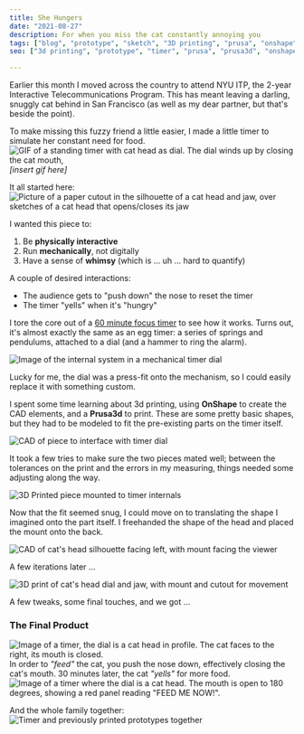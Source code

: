 ```yaml
---
title: She Hungers 
date: "2021-08-27"
description: For when you miss the cat constantly annoying you
tags: ["blog", "prototype", "sketch", "3D printing", "prusa", "onshape"]
seo: ["3d printing", "prototype", "timer", "prusa", "prusa3d", "onshape"]

---
```

Earlier this month I moved across the country to attend NYU ITP, the 2-year Interactive Telecommunications Program. This has meant leaving a darling, snuggly cat behind in San Francisco (as well as my dear partner, but that's beside the point). 

To make missing this fuzzy friend a little easier, I made a little timer to simulate her constant need for food. 
![GIF of a standing timer with cat head as dial. The dial winds up by closing the cat mouth, ](https://firebasestorage.googleapis.com/v0/b/sketch-blog-857c6.appspot.com/o/cat-timer%2Fcat-timer-gif.gif?alt=media&token=96fd3fd1-2832-4117-9227-b5616489f2b6)
*[insert gif here]*

It all started here: ![Picture of a paper cutout in the silhouette of a cat head and jaw, over sketches of a cat head that opens/closes its jaw](https://firebasestorage.googleapis.com/v0/b/sketch-blog-857c6.appspot.com/o/cat-timer%2FE2B92FE4-0BCE-4A84-889F-A5C7CDB08EF6.jpg?alt=media&token=42a09256-3804-4575-a60f-c5a85ffac8e0)

I wanted this piece to: 
1. Be **physically interactive** 
2. Run **mechanically**, not digitally 
3. Have a sense of **whimsy** (which is ... uh ... hard to quantify) 

A couple of desired interactions: 
- The audience gets to  "push down" the nose to reset the timer 
- The timer "yells" when it's "hungry" 

I tore the core out of a [60 minute focus timer](https://amazon.com/gp/product/B07PRZ5BXS) to see how it works. Turns out, it's almost exactly the same as an egg timer: a series of springs and pendulums, attached to a dial (and a hammer to ring the alarm). 

![Image of the internal system in a mechanical timer dial](https://firebasestorage.googleapis.com/v0/b/sketch-blog-857c6.appspot.com/o/cat-timer%2FD5611CEA-F553-4C7F-96CB-B6DF3CC2197B.jpg?alt=media&token=f07aea85-54f7-41cd-96d2-6c8df5bd391a)

Lucky for me, the dial was a press-fit onto the mechanism, so I could easily replace it with something custom. 

I spent some time learning about 3d printing, using **OnShape** to create the CAD elements, and a **Prusa3d** to print. These are some pretty basic shapes, but they had to be modeled to fit the pre-existing parts on the timer itself. 

![CAD of piece to interface with timer dial](https://firebasestorage.googleapis.com/v0/b/sketch-blog-857c6.appspot.com/o/cat-timer%2FCEA7D261-4353-4D3F-83B4-72C367A8BFD2%202.jpg?alt=media&token=3f125920-d68b-4e75-93b8-831404cd51cf)

It took a few tries to make sure the two pieces mated well; between the tolerances on the print and the errors in my measuring, things needed some adjusting along the way. 

![3D Printed piece mounted to timer internals](https://firebasestorage.googleapis.com/v0/b/sketch-blog-857c6.appspot.com/o/cat-timer%2FB10A35AC-96A4-46D9-973F-59EE4F08C998.jpg?alt=media&token=15d10ef4-c50d-420d-ade2-5475aae08370)

Now that the fit seemed snug, I could move on to translating the shape I imagined onto the part itself. I freehanded the shape of the head and placed the mount onto the back. 

![CAD of cat's head silhouette facing left, with mount facing the viewer](https://firebasestorage.googleapis.com/v0/b/sketch-blog-857c6.appspot.com/o/cat-timer%2F0A8D54E0-1C3F-4E9D-BAA9-49671C301CEE.jpg?alt=media&token=fda60719-3f25-4549-893f-5585ebfa7206)

A few iterations later ... 

![3D print of cat's head dial and jaw, with mount and cutout for movement](https://firebasestorage.googleapis.com/v0/b/sketch-blog-857c6.appspot.com/o/cat-timer%2FE1D86A27-96A2-4219-B9CD-D81EFEB3A0E9.jpg?alt=media&token=f92407f6-0d3d-4777-be8b-59fd5d98e62e)

A few tweaks, some final touches, and we got ...

### The Final Product

![Image of a timer, the dial is a cat head in profile. The cat faces to the right, its mouth is closed.](https://firebasestorage.googleapis.com/v0/b/sketch-blog-857c6.appspot.com/o/6F4FA6E9-6104-440B-B7A3-837555684355.jpg?alt=media&token=1ceef497-88f0-4c7f-ae3d-f09b7a9f736b)
In order to *"feed"* the cat, you push the nose down, effectively closing the cat's mouth. 
30 minutes later, the cat *"yells"* for more food. 
![Image of a timer where the dial is a cat head. The mouth is open to 180 degrees, showing a red panel reading "FEED ME NOW!".](https://firebasestorage.googleapis.com/v0/b/sketch-blog-857c6.appspot.com/o/3BFCE2CC-18C2-4D7F-9491-39E2339BADC6.jpg?alt=media&token=543c4909-f4a6-4166-9b70-048b0f39e4b9)

And the whole family together: 
![Timer and previously printed prototypes together](https://firebasestorage.googleapis.com/v0/b/sketch-blog-857c6.appspot.com/o/cat-timer%2F42B160F0-31D2-432E-B7DC-0C8BB03D196D.jpg?alt=media&token=db3451a7-2eb0-4cc5-ab86-5358439d962d)
<!--stackedit_data:
eyJoaXN0b3J5IjpbLTgxMTUzMDU0NywtMTM5Mzk5MjY3OSw5OT
kzODA0MDIsLTg0NjM0ODc2Niw3NTc5OTY3NzEsLTIxMjQwMzU1
NjIsLTE2NTYyNTI2NDEsLTk0MzQ2Nzg1MCwtMTcwNTk1MDQ4LC
0xMTY4NzAyOTE3LDk4MjE4MzQzMiwtNjE4ODcxNzUxXX0=
-->